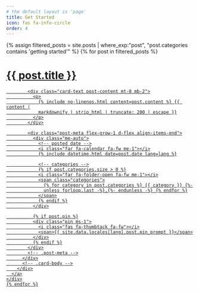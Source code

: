 ```yaml
---
# the default layout is 'page'
title: Get Started
icon: fas fa-info-circle
order: 4
---
```


<div id="post-list" {% unless has_paginator %} class="mb-5" {% endunless %}>
  <div class="row">
    {% assign filtered_posts = site.posts | where_exp:"post", "post.categories contains 'getting started'" %}
    {% for post in filtered_posts %}
    <div class="col-md-6 col-lg-4">
      <a href="{{ post.url | relative_url }}" class="card-wrapper">
        <div class="card post-preview flex-md-row-reverse">
          <div class="card-body d-flex flex-column">
            <h1 class="card-title my-2 mt-md-0">{{ post.title }}</h1>

            <div class="card-text post-content mt-0 mb-2">
              <p>
                {% include no-linenos.html content=post.content %} {{ content |
                markdownify | strip_html | truncate: 200 | escape }}
              </p>
            </div>

            <div class="post-meta flex-grow-1 d-flex align-items-end">
              <div class="me-auto">
                <!-- posted date -->
                <i class="far fa-calendar fa-fw me-1"></i>
                {% include datetime.html date=post.date lang=lang %}

                <!-- categories -->
                {% if post.categories.size > 0 %}
                <i class="far fa-folder-open fa-fw me-1"></i>
                <span class="categories">
                  {% for category in post.categories %} {{ category }} {%-
                  unless forloop.last -%},{%- endunless -%} {% endfor %}
                </span>
                {% endif %}
              </div>

              {% if post.pin %}
              <div class="pin ms-1">
                <i class="fas fa-thumbtack fa-fw"></i>
                <span>{{ site.data.locales[lang].post.pin_prompt }}</span>
              </div>
              {% endif %}
            </div>
            <!-- .post-meta -->
          </div>
          <!-- .card-body -->
        </div>
      </a>
    </div>
    {% endfor %}
  </div>